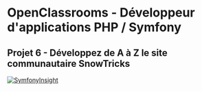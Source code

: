 # OpenClassrooms - Développeur d'applications PHP / Symfony
## Projet 6 - Développez de A à Z le site communautaire SnowTricks

[![SymfonyInsight](https://insight.symfony.com/projects/9f256418-df09-4e7a-a303-707c4c641616/big.svg)](https://insight.symfony.com/projects/9f256418-df09-4e7a-a303-707c4c641616)